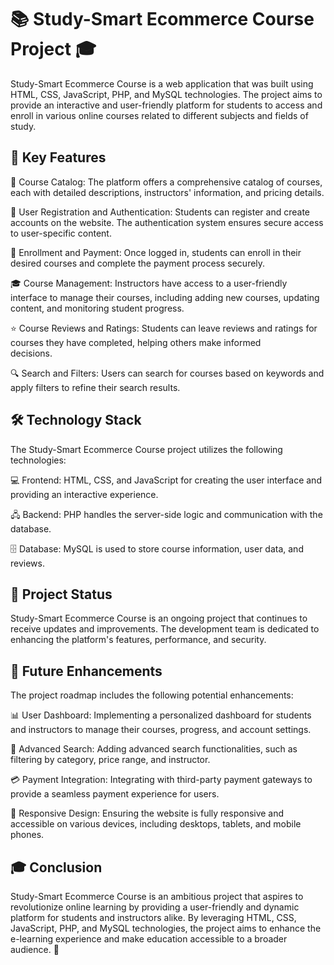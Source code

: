 # 📚 Study-Smart Ecommerce Course Project 🎓

Study-Smart Ecommerce Course is a web application that was built using HTML, CSS, JavaScript, PHP, and MySQL technologies. The project aims to provide an interactive and user-friendly platform for students to access and enroll in various online courses related to different subjects and fields of study.

## 🔑 Key Features

 📖 Course Catalog: The platform offers a comprehensive catalog of courses, each with detailed descriptions, instructors' information, and 
 pricing details.
 
 📝 User Registration and Authentication: Students can register and create accounts on the website. The authentication system ensures secure 
 access to user-specific content.

 💼 Enrollment and Payment: Once logged in, students can enroll in their desired courses and complete the payment process securely.
 
 🎓 Course Management: Instructors have access to a user-friendly interface to manage their courses, including adding new courses, updating 
 content, and monitoring student progress.
 
 ⭐ Course Reviews and Ratings: Students can leave reviews and ratings for courses they have completed, helping others make informed    
 decisions.
 
 🔍 Search and Filters: Users can search for courses based on keywords and apply filters to refine their search results.
 
## 🛠️ Technology Stack

The Study-Smart Ecommerce Course project utilizes the following technologies:

💻 Frontend: HTML, CSS, and JavaScript for creating the user interface and providing an interactive experience.

🖧 Backend: PHP handles the server-side logic and communication with the database.

🗄️ Database: MySQL is used to store course information, user data, and reviews.

## 🚀 Project Status

Study-Smart Ecommerce Course is an ongoing project that continues to receive updates and improvements. The development team is dedicated to enhancing the platform's features, performance, and security.

## 🔮 Future Enhancements

The project roadmap includes the following potential enhancements:

📊 User Dashboard: Implementing a personalized dashboard for students and instructors to manage their courses, progress, and account settings.

🧭 Advanced Search: Adding advanced search functionalities, such as filtering by category, price range, and instructor.

💳 Payment Integration: Integrating with third-party payment gateways to provide a seamless payment experience for users.

📱 Responsive Design: Ensuring the website is fully responsive and accessible on various devices, including desktops, tablets, and mobile phones.

## 🎓 Conclusion

Study-Smart Ecommerce Course is an ambitious project that aspires to revolutionize online learning by providing a user-friendly and dynamic platform for students and instructors alike. By leveraging HTML, CSS, JavaScript, PHP, and MySQL technologies, the project aims to enhance the e-learning experience and make education accessible to a broader audience. 🌟
